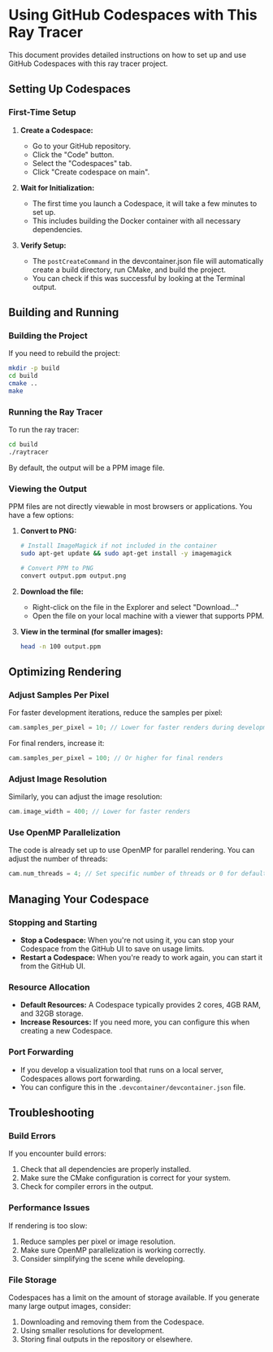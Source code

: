 # Using GitHub Codespaces with This Ray Tracer

This document provides detailed instructions on how to set up and use GitHub Codespaces with this ray tracer project.

## Setting Up Codespaces

### First-Time Setup

1. **Create a Codespace:**
   - Go to your GitHub repository.
   - Click the "Code" button.
   - Select the "Codespaces" tab.
   - Click "Create codespace on main".

2. **Wait for Initialization:**
   - The first time you launch a Codespace, it will take a few minutes to set up.
   - This includes building the Docker container with all necessary dependencies.

3. **Verify Setup:**
   - The `postCreateCommand` in the devcontainer.json file will automatically create a build directory, run CMake, and build the project.
   - You can check if this was successful by looking at the Terminal output.

## Building and Running

### Building the Project

If you need to rebuild the project:

```bash
mkdir -p build
cd build
cmake ..
make
```

### Running the Ray Tracer

To run the ray tracer:

```bash
cd build
./raytracer
```

By default, the output will be a PPM image file. 

### Viewing the Output

PPM files are not directly viewable in most browsers or applications. You have a few options:

1. **Convert to PNG:**
   ```bash
   # Install ImageMagick if not included in the container
   sudo apt-get update && sudo apt-get install -y imagemagick
   
   # Convert PPM to PNG
   convert output.ppm output.png
   ```

2. **Download the file:**
   - Right-click on the file in the Explorer and select "Download..."
   - Open the file on your local machine with a viewer that supports PPM.

3. **View in the terminal (for smaller images):**
   ```bash
   head -n 100 output.ppm
   ```

## Optimizing Rendering

### Adjust Samples Per Pixel

For faster development iterations, reduce the samples per pixel:

```cpp
cam.samples_per_pixel = 10; // Lower for faster renders during development
```

For final renders, increase it:

```cpp
cam.samples_per_pixel = 100; // Or higher for final renders
```

### Adjust Image Resolution

Similarly, you can adjust the image resolution:

```cpp
cam.image_width = 400; // Lower for faster renders
```

### Use OpenMP Parallelization

The code is already set up to use OpenMP for parallel rendering. You can adjust the number of threads:

```cpp
cam.num_threads = 4; // Set specific number of threads or 0 for default
```

## Managing Your Codespace

### Stopping and Starting

- **Stop a Codespace:** When you're not using it, you can stop your Codespace from the GitHub UI to save on usage limits.
- **Restart a Codespace:** When you're ready to work again, you can start it from the GitHub UI.

### Resource Allocation

- **Default Resources:** A Codespace typically provides 2 cores, 4GB RAM, and 32GB storage.
- **Increase Resources:** If you need more, you can configure this when creating a new Codespace.

### Port Forwarding

- If you develop a visualization tool that runs on a local server, Codespaces allows port forwarding.
- You can configure this in the `.devcontainer/devcontainer.json` file.

## Troubleshooting

### Build Errors

If you encounter build errors:

1. Check that all dependencies are properly installed.
2. Make sure the CMake configuration is correct for your system.
3. Check for compiler errors in the output.

### Performance Issues

If rendering is too slow:

1. Reduce samples per pixel or image resolution.
2. Make sure OpenMP parallelization is working correctly.
3. Consider simplifying the scene while developing.

### File Storage

Codespaces has a limit on the amount of storage available. If you generate many large output images, consider:

1. Downloading and removing them from the Codespace.
2. Using smaller resolutions for development.
3. Storing final outputs in the repository or elsewhere.
